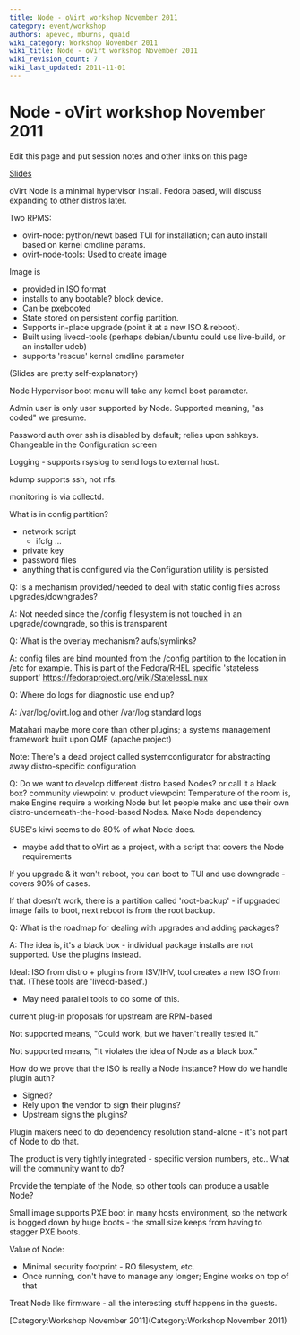 ```yaml
---
title: Node - oVirt workshop November 2011
category: event/workshop
authors: apevec, mburns, quaid
wiki_category: Workshop November 2011
wiki_title: Node - oVirt workshop November 2011
wiki_revision_count: 7
wiki_last_updated: 2011-11-01
---
```


# Node - oVirt workshop November 2011

Edit this page and put session notes and other links on this page

[Slides](http://www.ovirt.org/wp-content/uploads/2011/11/ovirt-node.pdf)

oVirt Node is a minimal hypervisor install. Fedora based, will discuss expanding to other distros later.

Two RPMS:

*   ovirt-node: python/newt based TUI for installation; can auto install based on kernel cmdline params.
*   ovirt-node-tools: Used to create image

Image is

*   provided in ISO format
*   installs to any bootable? block device.
*   Can be pxebooted
*   State stored on persistent config partition.
*   Supports in-place upgrade (point it at a new ISO & reboot).
*   Built using livecd-tools (perhaps debian/ubuntu could use live-build, or an installer udeb)
*   supports 'rescue' kernel cmdline parameter

(Slides are pretty self-explanatory)

Node Hypervisor boot menu will take any kernel boot parameter.

Admin user is only user supported by Node. Supported meaning, "as coded" we presume.

Password auth over ssh is disabled by default; relies upon sshkeys. Changeable in the Configuration screen

Logging - supports rsyslog to send logs to external host.

kdump supports ssh, not nfs.

monitoring is via collectd.

What is in config partition?

*   network script
    -   ifcfg ...
*   private key
*   password files
*   anything that is configured via the Configuration utility is persisted

Q: Is a mechanism provided/needed to deal with static config files across upgrades/downgrades?

A: Not needed since the /config filesystem is not touched in an upgrade/downgrade, so this is transparent

Q: What is the overlay mechanism? aufs/symlinks?

A: config files are bind mounted from the /config partition to the location in /etc for example. This is part of the Fedora/RHEL specific 'stateless support' <https://fedoraproject.org/wiki/StatelessLinux>

Q: Where do logs for diagnostic use end up?

A: /var/log/ovirt.log and other /var/log standard logs

Matahari maybe more core than other plugins; a systems management framework built upon QMF (apache project)

Note: There's a dead project called systemconfigurator for abstracting away distro-specific configuration

Q: Do we want to develop different distro based Nodes? or call it a black box? community viewpoint v. product viewpoint Temperature of the room is, make Engine require a working Node but let people make and use their own distro-underneath-the-hood-based Nodes. Make Node dependency

SUSE's kiwi seems to do 80% of what Node does.

*   maybe add that to oVirt as a project, with a script that covers the Node requirements

If you upgrade & it won't reboot, you can boot to TUI and use downgrade - covers 90% of cases.

If that doesn't work, there is a partition called 'root-backup' - if upgraded image fails to boot, next reboot is from the root backup.

Q: What is the roadmap for dealing with upgrades and adding packages?

A: The idea is, it's a black box - individual package installs are not supported. Use the plugins instead.

Ideal: ISO from distro + plugins from ISV/IHV, tool creates a new ISO from that. (These tools are 'livecd-based'.)

*   May need parallel tools to do some of this.

current plug-in proposals for upstream are RPM-based

Not supported means, "Could work, but we haven't really tested it."

Not supported means, "It violates the idea of Node as a black box."

How do we prove that the ISO is really a Node instance? How do we handle plugin auth?

*   Signed?
*   Rely upon the vendor to sign their plugins?
*   Upstream signs the plugins?

Plugin makers need to do dependency resolution stand-alone - it's not part of Node to do that.

The product is very tightly integrated - specific version numbers, etc.. What will the community want to do?

Provide the template of the Node, so other tools can produce a usable Node?

Small image supports PXE boot in many hosts environment, so the network is bogged down by huge boots - the small size keeps from having to stagger PXE boots.

Value of Node:

*   Minimal security footprint - RO filesystem, etc.
*   Once running, don't have to manage any longer; Engine works on top of that

Treat Node like firmware - all the interesting stuff happens in the guests.

[Category:Workshop November 2011](Category:Workshop November 2011)
